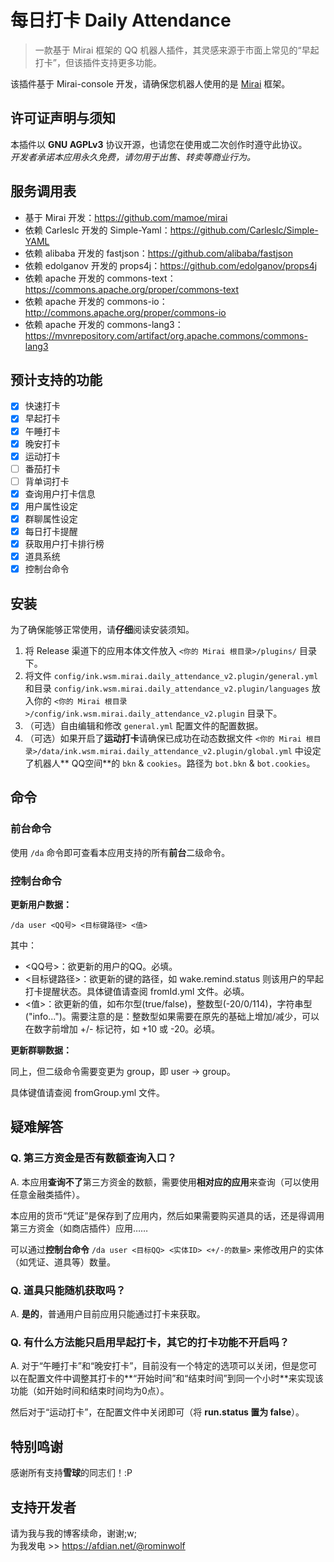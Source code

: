 # 每日打卡 Daily Attendance
> 一款基于 Mirai 框架的 QQ 机器人插件，其灵感来源于市面上常见的“早起打卡”，但该插件支持更多功能。

该插件基于 Mirai-console 开发，请确保您机器人使用的是 [Mirai]([https://github.com/mamoe/mirai]) 框架。

## 许可证声明与须知
本插件以 **GNU AGPLv3** 协议开源，也请您在使用或二次创作时遵守此协议。  
*开发者承诺本应用永久免费，请勿用于出售、转卖等商业行为。*

## 服务调用表

- 基于 Mirai 开发：https://github.com/mamoe/mirai
- 依赖 Carleslc 开发的 Simple-Yaml：https://github.com/Carleslc/Simple-YAML
- 依赖 alibaba 开发的 fastjson：https://github.com/alibaba/fastjson
- 依赖 edolganov 开发的 props4j：https://github.com/edolganov/props4j
- 依赖 apache 开发的 commons-text：https://commons.apache.org/proper/commons-text
- 依赖 apache 开发的 commons-io：http://commons.apache.org/proper/commons-io
- 依赖 apache 开发的 commons-lang3：https://mvnrepository.com/artifact/org.apache.commons/commons-lang3

## 预计支持的功能

- [x] 快速打卡
- [x] 早起打卡
- [x] 午睡打卡
- [x] 晚安打卡
- [x] 运动打卡
- [ ] 番茄打卡
- [ ] 背单词打卡
- [x] 查询用户打卡信息
- [x] 用户属性设定
- [x] 群聊属性设定
- [x] 每日打卡提醒
- [x] 获取用户打卡排行榜
- [x] 道具系统
- [x] 控制台命令

## 安装

为了确保能够正常使用，请**仔细**阅读安装须知。

1. 将 Release 渠道下的应用本体文件放入 `<你的 Mirai 根目录>/plugins/` 目录下。
2. 将文件 `config/ink.wsm.mirai.daily_attendance_v2.plugin/general.yml` 和目录 `config/ink.wsm.mirai.daily_attendance_v2.plugin/languages` 放入你的 `<你的 Mirai 根目录>/config/ink.wsm.mirai.daily_attendance_v2.plugin` 目录下。
3. （可选）自由编辑和修改 `general.yml` 配置文件的配置数据。
4. （可选）如果开启了**运动打卡**请确保已成功在动态数据文件 `<你的 Mirai 根目录>/data/ink.wsm.mirai.daily_attendance_v2.plugin/global.yml` 中设定了机器人**
   QQ空间**的 `bkn` & `cookies`。路径为 `bot.bkn` & `bot.cookies`。

## 命令
### 前台命令

使用 `/da` 命令即可查看本应用支持的所有**前台**二级命令。

### 控制台命令
**更新用户数据：**

`/da user <QQ号> <目标键路径> <值>`

其中：
- <QQ号>：欲更新的用户的QQ。必填。
- <目标键路径>：欲更新的键的路径，如 wake.remind.status 则该用户的早起打卡提醒状态。具体键值请查阅 fromId.yml 文件。必填。
- <值>：欲更新的值，如布尔型(true/false)，整数型(-20/0/114)，字符串型("info...")。需要注意的是：整数型如果需要在原先的基础上增加/减少，可以在数字前增加 +/- 标记符，如 +10 或 -20。必填。

**更新群聊数据：**

同上，但二级命令需要变更为 group，即 user -> group。

具体键值请查阅 fromGroup.yml 文件。

## 疑难解答
### Q. 第三方资金是否有数额查询入口？

A. 本应用**查询不了**第三方资金的数额，需要使用**相对应的应用**来查询（可以使用任意金融类插件）。

本应用的货币“凭证”是保存到了应用内，然后如果需要购买道具的话，还是得调用第三方资金（如商店插件）应用……

可以通过**控制台命令** `/da user <目标QQ> <实体ID> <+/-的数量>` 来修改用户的实体（如凭证、道具等）数量。

### Q. 道具只能随机获取吗？

A. **是的**，普通用户目前应用只能通过打卡来获取。

### Q. 有什么方法能只启用早起打卡，其它的打卡功能不开启吗？

A. 对于“午睡打卡”和“晚安打卡”，目前没有一个特定的选项可以关闭，但是您可以在配置文件中调整其打卡的**“开始时间”和“结束时间”到同一个小时**来实现该功能（如开始时间和结束时间均为0点）。

然后对于“运动打卡”，在配置文件中关闭即可（将 **run.status 置为 false**）。

## 特别鸣谢

感谢所有支持**雪球**的同志们！:P

## 支持开发者

请为我与我的博客续命，谢谢;w;  
为我发电 >> https://afdian.net/@rominwolf
